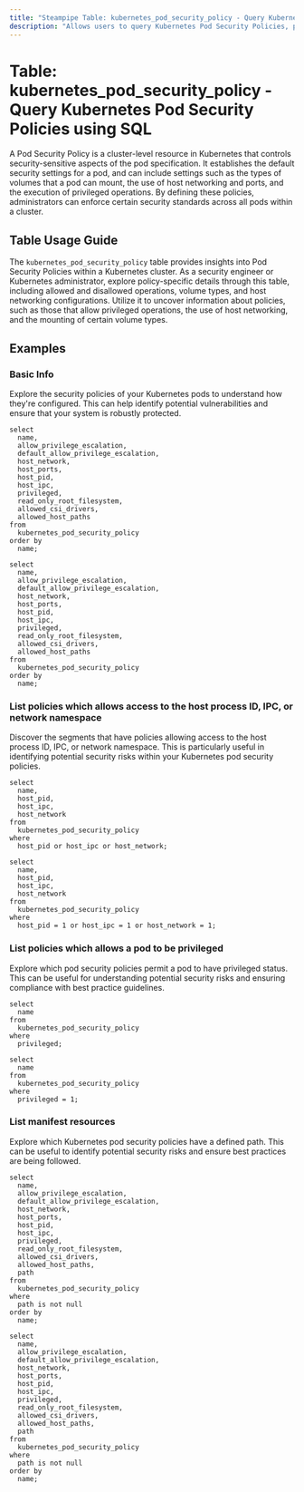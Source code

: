 ```yaml
---
title: "Steampipe Table: kubernetes_pod_security_policy - Query Kubernetes Pod Security Policies using SQL"
description: "Allows users to query Kubernetes Pod Security Policies, providing details about the security configurations and restrictions that apply to pods in a Kubernetes cluster."
---
```


# Table: kubernetes_pod_security_policy - Query Kubernetes Pod Security Policies using SQL

A Pod Security Policy is a cluster-level resource in Kubernetes that controls security-sensitive aspects of the pod specification. It establishes the default security settings for a pod, and can include settings such as the types of volumes that a pod can mount, the use of host networking and ports, and the execution of privileged operations. By defining these policies, administrators can enforce certain security standards across all pods within a cluster.

## Table Usage Guide

The `kubernetes_pod_security_policy` table provides insights into Pod Security Policies within a Kubernetes cluster. As a security engineer or Kubernetes administrator, explore policy-specific details through this table, including allowed and disallowed operations, volume types, and host networking configurations. Utilize it to uncover information about policies, such as those that allow privileged operations, the use of host networking, and the mounting of certain volume types.

## Examples

### Basic Info
Explore the security policies of your Kubernetes pods to understand how they're configured. This can help identify potential vulnerabilities and ensure that your system is robustly protected.

```sql+postgres
select
  name,
  allow_privilege_escalation,
  default_allow_privilege_escalation,
  host_network,
  host_ports,
  host_pid,
  host_ipc,
  privileged,
  read_only_root_filesystem,
  allowed_csi_drivers,
  allowed_host_paths
from
  kubernetes_pod_security_policy
order by
  name;
```

```sql+sqlite
select
  name,
  allow_privilege_escalation,
  default_allow_privilege_escalation,
  host_network,
  host_ports,
  host_pid,
  host_ipc,
  privileged,
  read_only_root_filesystem,
  allowed_csi_drivers,
  allowed_host_paths
from
  kubernetes_pod_security_policy
order by
  name;
```

### List policies which allows access to the host process ID, IPC, or network namespace
Discover the segments that have policies allowing access to the host process ID, IPC, or network namespace. This is particularly useful in identifying potential security risks within your Kubernetes pod security policies.

```sql+postgres
select
  name,
  host_pid,
  host_ipc,
  host_network
from
  kubernetes_pod_security_policy
where
  host_pid or host_ipc or host_network;
```

```sql+sqlite
select
  name,
  host_pid,
  host_ipc,
  host_network
from
  kubernetes_pod_security_policy
where
  host_pid = 1 or host_ipc = 1 or host_network = 1;
```

### List policies which allows a pod to be privileged
Explore which pod security policies permit a pod to have privileged status. This can be useful for understanding potential security risks and ensuring compliance with best practice guidelines.

```sql+postgres
select
  name
from
  kubernetes_pod_security_policy
where
  privileged;
```

```sql+sqlite
select
  name
from
  kubernetes_pod_security_policy
where
  privileged = 1;
```

### List manifest resources
Explore which Kubernetes pod security policies have a defined path. This can be useful to identify potential security risks and ensure best practices are being followed.

```sql+postgres
select
  name,
  allow_privilege_escalation,
  default_allow_privilege_escalation,
  host_network,
  host_ports,
  host_pid,
  host_ipc,
  privileged,
  read_only_root_filesystem,
  allowed_csi_drivers,
  allowed_host_paths,
  path
from
  kubernetes_pod_security_policy
where
  path is not null
order by
  name;
```

```sql+sqlite
select
  name,
  allow_privilege_escalation,
  default_allow_privilege_escalation,
  host_network,
  host_ports,
  host_pid,
  host_ipc,
  privileged,
  read_only_root_filesystem,
  allowed_csi_drivers,
  allowed_host_paths,
  path
from
  kubernetes_pod_security_policy
where
  path is not null
order by
  name;
```